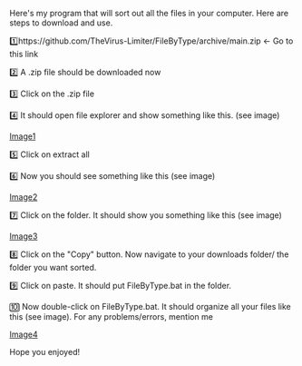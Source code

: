 Here's my program that will sort out all the files in your computer. Here are steps to download and use.
 

1️⃣https://github.com/TheVirus-Limiter/FileByType/archive/main.zip ← Go to this link

 

2️⃣ A .zip file should be downloaded now 

 

3️⃣ Click on the .zip file

 

4️⃣ It should open file explorer and show something like this. (see image)

 [Image1](https://imgur.com/X0Rxwhv.png)

5️⃣ Click on extract all
 
6️⃣ Now you should see something like this (see image)

 [Image2](https://imgur.com/0cAOzya.png)

7️⃣ Click on the folder. It should show you something like this (see image)


  [Image3](https://imgur.com/ugeyz9f.png)


8️⃣ Click on the "Copy" button. Now navigate to your downloads folder/ the folder you want sorted.
 
9️⃣ Click on paste. It should put FileByType.bat in the folder.
 
🔟 Now double-click on FileByType.bat. It should organize all your files like this (see image). For any problems/errors, mention me 

[Image4](https://imgur.com/iwtjfKn.png)
 

Hope you enjoyed!
